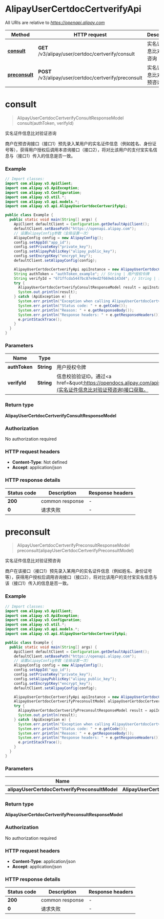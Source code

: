 # AlipayUserCertdocCertverifyApi

All URIs are relative to *https://openapi.alipay.com*

| Method | HTTP request | Description |
|------------- | ------------- | -------------|
| [**consult**](AlipayUserCertdocCertverifyApi.md#consult) | **GET** /v3/alipay/user/certdoc/certverify/consult | 实名证件信息比对验证咨询 |
| [**preconsult**](AlipayUserCertdocCertverifyApi.md#preconsult) | **POST** /v3/alipay/user/certdoc/certverify/preconsult | 实名证件信息比对验证预咨询 |


<a name="consult"></a>
# **consult**
> AlipayUserCertdocCertverifyConsultResponseModel consult(authToken, verifyId)

实名证件信息比对验证咨询

商户在预咨询接口（接口1）预先录入某用户的实名证件信息（例如姓名、身份证号等），获得用户授权后调用本咨询接口（接口2），将对比该用户的支付宝实名信息与（接口1）传入的信息是否一致。

### Example
```java
// Import classes:
import com.alipay.v3.ApiClient;
import com.alipay.v3.ApiException;
import com.alipay.v3.Configuration;
import com.alipay.v3.util.*;
import com.alipay.v3.api.models.*;
import com.alipay.v3.api.AlipayUserCertdocCertverifyApi;

public class Example {
  public static void main(String[] args) {
    ApiClient defaultClient = Configuration.getDefaultApiClient();
    defaultClient.setBasePath("https://openapi.alipay.com");
    // 设置alipayConfig参数（全局设置一次）
    AlipayConfig config = new AlipayConfig();
    config.setAppId("app_id");
    config.setPrivateKey("private_key");
    config.setAlipayPublicKey("alipay_public_key");
    config.setEncryptKey("encrypt_key");
    defaultClient.setAlipayConfig(config);

    AlipayUserCertdocCertverifyApi apiInstance = new AlipayUserCertdocCertverifyApi(defaultClient);
    String authToken = "authToken_example"; // String | 用户授权令牌
    String verifyId = "671ffcda5447bc87e9ed2f669eb143d4"; // String | 信息校验验证ID。通过<a href=\"https://opendocs.alipay.com/apis/api_2/alipay.user.certdoc.certverify.preconsult\">alipay.user.certdoc.certverify.preconsult</a>(实名证件信息比对验证预咨询)接口获取。
    try {
      AlipayUserCertdocCertverifyConsultResponseModel result = apiInstance.consult(authToken, verifyId);
      System.out.println(result);
    } catch (ApiException e) {
      System.err.println("Exception when calling AlipayUserCertdocCertverifyApi#consult");
      System.err.println("Status code: " + e.getCode());
      System.err.println("Reason: " + e.getResponseBody());
      System.err.println("Response headers: " + e.getResponseHeaders());
      e.printStackTrace();
    }
  }
}
```

### Parameters

| Name | Type | Description  | Notes |
|------------- | ------------- | ------------- | -------------|
| **authToken** | **String**| 用户授权令牌 | [optional] |
| **verifyId** | **String**| 信息校验验证ID。通过&lt;a href&#x3D;\&quot;https://opendocs.alipay.com/apis/api_2/alipay.user.certdoc.certverify.preconsult\&quot;&gt;alipay.user.certdoc.certverify.preconsult&lt;/a&gt;(实名证件信息比对验证预咨询)接口获取。 | [optional] |

### Return type

**AlipayUserCertdocCertverifyConsultResponseModel**

### Authorization

No authorization required

### HTTP request headers

 - **Content-Type**: Not defined
 - **Accept**: application/json

### HTTP response details
| Status code | Description | Response headers |
|-------------|-------------|------------------|
| **200** | common response |  -  |
| **0** | 请求失败 |  -  |

<a name="preconsult"></a>
# **preconsult**
> AlipayUserCertdocCertverifyPreconsultResponseModel preconsult(alipayUserCertdocCertverifyPreconsultModel)

实名证件信息比对验证预咨询

商户在该接口（接口1）预先录入某用户的实名证件信息（例如姓名、身份证号等），获得用户授权后调用咨询接口（接口2），将对比该用户的支付宝实名信息与该（接口1）传入的信息是否一致。

### Example
```java
// Import classes:
import com.alipay.v3.ApiClient;
import com.alipay.v3.ApiException;
import com.alipay.v3.Configuration;
import com.alipay.v3.util.*;
import com.alipay.v3.api.models.*;
import com.alipay.v3.api.AlipayUserCertdocCertverifyApi;

public class Example {
  public static void main(String[] args) {
    ApiClient defaultClient = Configuration.getDefaultApiClient();
    defaultClient.setBasePath("https://openapi.alipay.com");
    // 设置alipayConfig参数（全局设置一次）
    AlipayConfig config = new AlipayConfig();
    config.setAppId("app_id");
    config.setPrivateKey("private_key");
    config.setAlipayPublicKey("alipay_public_key");
    config.setEncryptKey("encrypt_key");
    defaultClient.setAlipayConfig(config);

    AlipayUserCertdocCertverifyApi apiInstance = new AlipayUserCertdocCertverifyApi(defaultClient);
    AlipayUserCertdocCertverifyPreconsultModel alipayUserCertdocCertverifyPreconsultModel = new AlipayUserCertdocCertverifyPreconsultModel(); // AlipayUserCertdocCertverifyPreconsultModel | 
    try {
      AlipayUserCertdocCertverifyPreconsultResponseModel result = apiInstance.preconsult(alipayUserCertdocCertverifyPreconsultModel);
      System.out.println(result);
    } catch (ApiException e) {
      System.err.println("Exception when calling AlipayUserCertdocCertverifyApi#preconsult");
      System.err.println("Status code: " + e.getCode());
      System.err.println("Reason: " + e.getResponseBody());
      System.err.println("Response headers: " + e.getResponseHeaders());
      e.printStackTrace();
    }
  }
}
```

### Parameters

| Name | Type | Description  | Notes |
|------------- | ------------- | ------------- | -------------|
| **alipayUserCertdocCertverifyPreconsultModel** | **AlipayUserCertdocCertverifyPreconsultModel**|  | [optional] |

### Return type

**AlipayUserCertdocCertverifyPreconsultResponseModel**

### Authorization

No authorization required

### HTTP request headers

 - **Content-Type**: application/json
 - **Accept**: application/json

### HTTP response details
| Status code | Description | Response headers |
|-------------|-------------|------------------|
| **200** | common response |  -  |
| **0** | 请求失败 |  -  |

